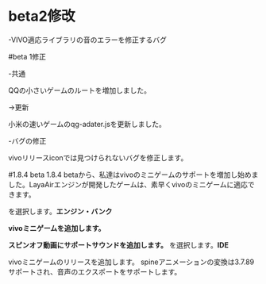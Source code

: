# beta2修改

-VIVO適応ライブラリの音のエラーを修正するバグ

#beta 1修正

-共通

QQの小さいゲームのルートを増加しました。

→更新

小米の速いゲームのqg-adater.jsを更新しました。

-バグの修正

vivoリリースiconでは見つけられないバグを修正します。

#1.8.4 beta
1.8.4 betaから、私達はvivoのミニゲームのサポートを増加し始めました。LayaAirエンジンが開発したゲームは、素早くvivoのミニゲームに適応できます。

を選択します。**エンジン・バンク**


  **vivoミニゲームを追加します。**
  
  **スピンオフ動画にサポートサウンドを追加します。**
を選択します。**IDE**

vivoミニゲームのリリースを追加します。
spineアニメーションの変換は3.7.89サポートされ、音声のエクスポートをサポートします。
